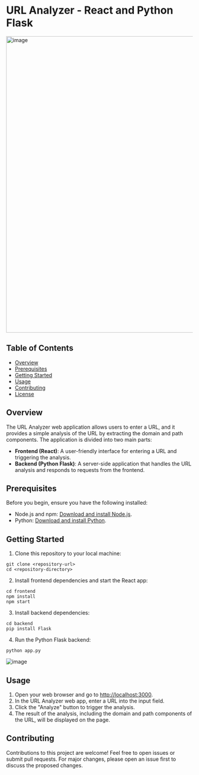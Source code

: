 

<h1>URL Analyzer - React and Python Flask</h1>


<img width="800" alt="image" src="https://github.com/AyushKumarBar/website-analysis/assets/95698835/b91e64c6-962b-48f4-bfd5-6d00709e9888">




<h2>Table of Contents</h2>
<ul>
    <li><a href="#overview">Overview</a></li>
    <li><a href="#prerequisites">Prerequisites</a></li>
    <li><a href="#getting-started">Getting Started</a></li>
    <li><a href="#usage">Usage</a></li>
    <li><a href="#contributing">Contributing</a></li>
    <li><a href="#license">License</a></li>
</ul>

<h2 id="overview">Overview</h2>

<p>The URL Analyzer web application allows users to enter a URL, and it provides a simple analysis of the URL by extracting the domain and path components. The application is divided into two main parts:</p>

<ul>
    <li><strong>Frontend (React)</strong>: A user-friendly interface for entering a URL and triggering the analysis.</li>
    <li><strong>Backend (Python Flask)</strong>: A server-side application that handles the URL analysis and responds to requests from the frontend.</li>
</ul>

<h2 id="prerequisites">Prerequisites</h2>

<p>Before you begin, ensure you have the following installed:</p>

<ul>
    <li>Node.js and npm: <a href="https://nodejs.org/" target="_blank">Download and install Node.js</a>.</li>
    <li>Python: <a href="https://www.python.org/downloads/" target="_blank">Download and install Python</a>.</li>
</ul>

<h2 id="getting-started">Getting Started</h2>

<ol>
    <li>Clone this repository to your local machine:</li>
</ol>

<pre><code>git clone &lt;repository-url&gt;
cd &lt;repository-directory&gt;</code></pre>

<ol start="2">
    <li>Install frontend dependencies and start the React app:</li>
</ol>

<pre><code>cd frontend
npm install
npm start</code></pre>

<ol start="3">
    <li>Install backend dependencies:</li>
</ol>

<pre><code>cd backend
pip install Flask</code></pre>

<ol start="4">
    <li>Run the Python Flask backend:</li>
</ol>

<pre><code>python app.py</code></pre>

![image](https://github.com/AyushKumarBar/website-analysis/assets/95698835/efe273d6-9038-4fcd-8345-e5cdda6875d9)




<h2 id="usage">Usage</h2>

<ol>
    <li>Open your web browser and go to <a href="http://localhost:3000" target="_blank">http://localhost:3000</a>.</li>
    <li>In the URL Analyzer web app, enter a URL into the input field.</li>
    <li>Click the "Analyze" button to trigger the analysis.</li>
    <li>The result of the analysis, including the domain and path components of the URL, will be displayed on the page.</li>
</ol>

<h2 id="contributing">Contributing</h2>

<p>Contributions to this project are welcome! Feel free to open issues or submit pull requests. For major changes, please open an issue first to discuss the proposed changes.</p>

